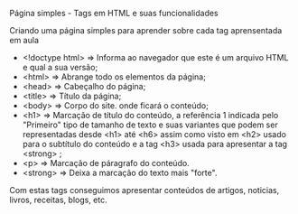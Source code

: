 Página simples - Tags em HTML e suas funcionalidades

Criando uma página simples para aprender sobre cada tag aprensentada em aula

 * &lt;!doctype html&gt; => Informa ao navegador que este é um arquivo HTML e qual a sua versão;
 * &lt;html&gt; => Abrange todo os elementos da página;
 * &lt;head&gt; => Cabeçalho do página;
 * &lt;title&gt; => Título da página;
 * &lt;body&gt; => Corpo do site. onde ficará o conteúdo;
 * &lt;h1&gt; => Marcação de título do conteúdo, a referência 1 indicada pelo "Primeiro" tipo de tamanho de texto e suas variantes que podem ser representadas desde &lt;h1&gt; até &lt;h6&gt; assim como visto em &lt;h2&gt; usado para o subtítulo do conteúdo e a tag &lt;h3&gt; usada para apresentar a tag &lt;strong&gt; ;
 * &lt;p&gt; => Marcação de páragrafo do conteúdo.
 * &lt;strong&gt; => Deixa a marcação do texto mais "forte".

Com estas tags conseguimos apresentar conteúdos de artigos, noticias, livros, receitas, blogs, etc. 

